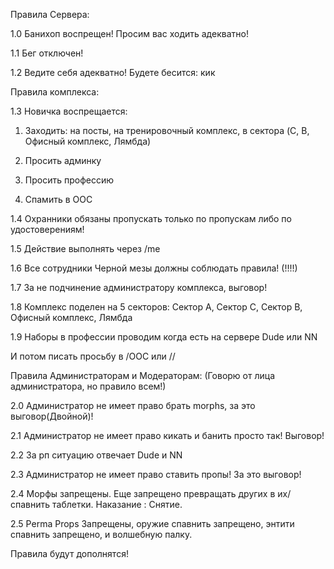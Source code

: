 
Правила Сервера:

1.0 Банихоп воспрещен! Просим вас ходить адекватно! 

1.1 Бег отключен! 

1.2 Ведите себя адекватно! Будете бесится: кик


Правила комплекса:

1.3 Новичка воспрещается: 

1. Заходить: на посты, на тренировочный комплекс, в сектора (C, B, Офисный комплекс, Лямбда) 

2. Просить админку

3. Просить профессию

4. Спамить в OOC

1.4 Охранники обязаны пропускать только по пропускам либо по удостоверениям!

1.5 Действие выполнять через /me


1.6 Все сотрудники Черной мезы должны соблюдать правила! (!!!!)


1.7 За не подчинение администратору комплекса, выговор!

1.8 Комплекс поделен на 5 секторов: Сектор А, Сектор С, Сектор В, Офисный комплекс, Лямбда

1.9 Наборы в профессии проводим когда есть на сервере Dude или NN

И потом писать просьбу в /OOC или //


Правила Администраторам и Модераторам: (Говорю от лица администратора, но правило всем!)

2.0 Администратор не имеет право брать morphs, за это выговор(Двойной)!

2.1 Администратор не имеет право кикать и банить просто так! Выговор!

2.2 За рп ситуацию отвечает Dude и NN


2.3 Администратор не имеет право ставить пропы! За это выговор!

2.4 Морфы запрещены. Еще запрещено превращать других в их/спавнить таблетки. Наказание : Снятие.

2.5 Perma Props Запрещены, оружие спавнить запрещено, энтити спавнить запрещено, и волшебную палку.

Правила будут дополнятся!
